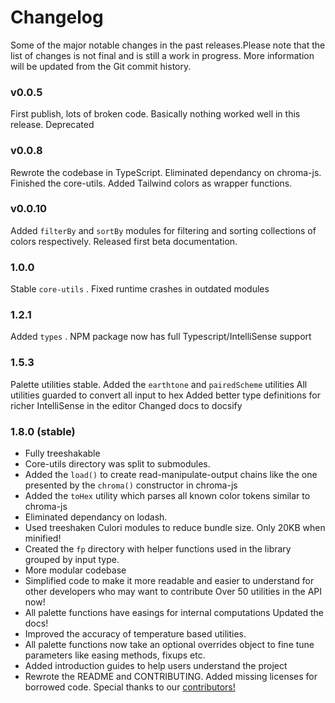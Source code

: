 # Changelog
Some of the major notable changes in the past releases.Please note that the list of changes is not final and is still a work in progress. More information will be updated from the Git commit history.


### v0.0.5

First publish, lots of broken code. Basically nothing worked well in this release. Deprecated

### v0.0.8

Rewrote the codebase in TypeScript. Eliminated dependancy on chroma-js. Finished the core-utils.
Added Tailwind colors as wrapper functions.

### v0.0.10

Added `filterBy` and `sortBy` modules for filtering and sorting collections of colors respectively. Released first beta documentation.

### 1.0.0

Stable `core-utils` .
Fixed runtime crashes in outdated modules

### 1.2.1

Added `types` . NPM package now has full Typescript/IntelliSense support

### 1.5.3

Palette utilities stable.
Added the `earthtone` and `pairedScheme` utilities
All utilities guarded to convert all input to hex
Added better type definitions for richer IntelliSense in the editor
Changed docs to docsify

### 1.8.0 (stable)

- Fully treeshakable
- Core-utils directory was split to submodules.
- Added the `load()` to create read-manipulate-output chains like the one presented by the `chroma()` constructor in chroma-js
- Added the `toHex` utility which parses all known color tokens similar to chroma-js
- Eliminated dependancy on lodash.
- Used treeshaken Culori modules to reduce bundle size. Only 20KB when minified!
- Created the `fp` directory with helper functions used in the library grouped by input type.
- More modular codebase
- Simplified code to make it more readable and easier to understand for other developers who may want to contribute
Over 50 utilities in the API now!
- All palette functions have easings for internal computations
Updated the docs!
- Improved the accuracy of temperature based utilities.
- All palette functions now take an optional overrides object to fine tune parameters like easing methods, fixups etc.
- Added introduction guides to help users understand the project
- Rewrote the README and CONTRIBUTING. Added missing licenses for borrowed code.
Special thanks to our [contributors!]()

